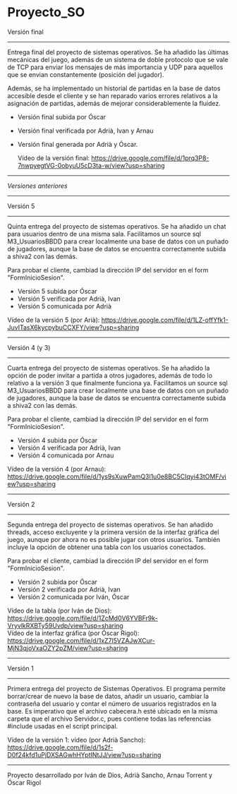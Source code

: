 # Proyecto_SO
Versión final
____________________________________________________________________________________________________________________________________________
Entrega final del proyecto de sistemas operativos. Se ha añadido las últimas mecánicas del juego, además de un sistema de doble protocolo 
que se vale de TCP para enviar los mensajes de más importancia y UDP para aquellos que se envian constantemente (posición del jugador). 

Además, se ha implementado un historial de partidas en la base de datos accesible desde el cliente y se han reparado varios errores relativos 
a la asignación de partidas, además de mejorar considerablemente la fluidez.

- Versión final subida por Óscar
- Versión final verificada por Adrià, Ivan y Arnau
- Versión final generada por Adrià y Óscar.

  Vídeo de la versión final: https://drive.google.com/file/d/1prq3P8-7nwpyegtVG-0obyuU5cD3ta-w/view?usp=sharing

____________________________________________________________________________________________________________________________________________
_Versiones anteriores_
____________________________________________________________________________________________________________________________________________

Versión 5
____________________________________________________________________________________________________________________________________________
Quinta entrega del proyecto de sistemas operativos. Se ha añadido un chat para usuarios dentro de una misma sala. 
Facilitamos un source sql M3_UsuariosBBDD para crear localmente una base de datos con un puñado de jugadores, aunque la base de datos se 
encuentra correctamente subida a shiva2 con las demás.

Para probar el cliente, cambiad la dirección IP del servidor en el form "FormInicioSesion".

- Versión 5 subida por Óscar
- Versión 5 verificada por Adrià, Ivan
- Versión 5 comunicada por Adrià

Vídeo de la versión 5 (por Arià): https://drive.google.com/file/d/1LZ-offYfk1-JuvITasX6kycpybuCCXFY/view?usp=sharing  
____________________________________________________________________________________________________________________________________________

Versión 4 (y 3)
____________________________________________________________________________________________________________________________________________
Cuarta entrega del proyecto de sistemas operativos. Se ha añadido la opción de poder invitar a partida a otros jugadores, además de todo
lo relativo a la versión 3 que finalmente funciona ya. Facilitamos un source sql M3_UsuariosBBDD para crear localmente una base de datos con
un puñado de jugadores, aunque la base de datos se encuentra correctamente subida a shiva2 con las demás.

Para probar el cliente, cambiad la dirección IP del servidor en el form "FormInicioSesion".

- Versión 4 subida por Óscar
- Versión 4 verificada por Adrià, Ivan
- Versión 4 comunicada por Arnau

Vídeo de la versión 4 (por Arnau): https://drive.google.com/file/d/1ys9sXuwPamQ3l1u0e8BC5CIqyi43tOMF/view?usp=sharing  
____________________________________________________________________________________________________________________________________________

Versión 2
____________________________________________________________________________________________________________________________________________
Segunda entrega del proyecto de sistemas operativos. Se han añadido threads, acceso excluyente y la primera versión de la interfaz gráfica 
del juego, aunque por ahora no es posible jugar con otros usuarios. También incluye la opción de obtener una tabla con los usuarios 
conectados. 

Para probar el cliente, cambiad la dirección IP del servidor en el form "FormInicioSesion".

- Versión 2 subida por Óscar
- Versión 2 verificada por Adrià, Ivan
- Versión 2 comunicada por Iván, Óscar

Vídeo de la tabla (por Iván de Dios): https://drive.google.com/file/d/1ZcMd0V6YVBFr9k-VryvlkRXBTy59Uvdp/view?usp=sharing  
Vídeo de la interfaz gráfica (por Óscar Rigol): https://drive.google.com/file/d/1xZ7l5VZAJwXCur-MjN3qjoVxaOZY2pZM/view?usp=sharing  
____________________________________________________________________________________________________________________________________________

Versión 1
____________________________________________________________________________________________________________________________________________
Primera entrega del proyecto de Sistemas Operativos. El programa permite borrar/crear de nuevo la base de datos, añadir un usuario, cambiar 
la contraseña del usuario y contar el número de usuarios registrados en la base. Es imperativo que el archivo cabecera.h esté ubicado en la 
misma carpeta que el archivo Servidor.c, pues contiene todas las referencias #include usadas en el script principal.

Vídeo de la versión 1: vídeo (por Adrià Sancho): https://drive.google.com/file/d/1s2f-D0f24kfd1uPjDXSAGwhHYptINtJJ/view?usp=sharing
____________________________________________________________________________________________________________________________________________
Proyecto desarrollado por Iván de Dios, Adrià Sancho, Arnau Torrent y Óscar Rigol
